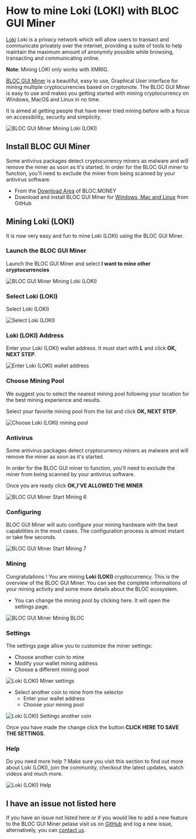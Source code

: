 # **How to mine Loki (LOKI) with BLOC GUI Miner**

[Loki](https://loki.network) Loki is a privacy network which will allow users to transact and communicate privately over the internet, providing a suite of tools to help maintain the maximum amount of anonymity possible while browsing, transacting and communicating online.

**Note**: Mining LOKI only works with XMRIG.

[BLOC GUI Miner](https://github.com/furiousteam/BLOC-GUI-Miner) is a beautiful, easy to use, Graphical User interface for mining multiple cryptocurrencies based on cryptonote. The BLOC GUI Miner is easy to use and makes you getting started with mining cryptocurrency on Windows, MacOS and Linux in no time.

It is aimed at getting people that have never tried mining before with a focus on accessibility, security and simplicity.

![BLOC GUI Miner Mining Loki (LOKI)](images/BLOC-GUI-MINER/BLOC-GUI-Miner-v1.1.2-mining-LOKI.jpg)

## **Install BLOC GUI Miner**

Some antivirus packages detect cryptocurrency miners as malware and will remove the miner as soon as it's started. In order for the BLOC GUI miner to function, you'll need to exclude the miner from being scanned by your antivirus software.

- From the [Download Area](https://bloc.money/download) of BLOC.MONEY
- Download and install BLOC GUI Miner for [Windows, Mac and Linux](https://github.com/furiousteam/GUI-miner/releases/latest) from GitHub


## **Mining Loki (LOKI)**

It is now very easy and fun to mine Loki (LOKI) using the BLOC GUI Miner.

### **Launch the BLOC GUI Miner**

Launch the BLOC GUI Miner and select **I want to mine other cryptocurrencies**

![BLOC GUI Miner Mining Loki (LOKI)](images/BLOC-GUI-MINER/BLOC-GUI-Miner-v0.0.3-miner-setup.png)

### **Select Loki (LOKI)**

Select Loki (LOKI)

![Select Loki (LOKI)](images/BLOC-GUI-MINER/3-MINE-OTHER-CRYPTOCURRENCIES-BLOC-GUI-Miner-v1.1.2.png)

### **Loki (LOKI) Address**

Enter your Loki (LOKI) wallet address. It must start with **L** and click **OK, NEXT STEP**.

![Enter Loki (LOKI) wallet address](images/BLOC-GUI-MINER/loki-address.png)

### **Choose Mining Pool**

We suggest you to select the nearest mining pool following your location for the best mining experience and results.

Select your favorite mining pool from the list and click **OK, NEXT STEP**.

![Choose Loki (LOKI) mining pool](images/BLOC-GUI-MINER/loki-pool.png)

### **Antivirus**

Some antivirus packages detect cryptocurrency miners as malware and will remove the miner as soon as it's started.

In order for the BLOC GUI miner to function, you'll need to exclude the miner from being scanned by your antivirus software.

Once you are ready click **OK,I'VE ALLOWED THE MINER**

![BLOC GUI Miner Start Mining 6](images/BLOC-GUI-MINER/BLOC-GUI-Miner-v0.0.3-antivirus.png)

### **Configuring**

BLOC GUI Miner will auto configure your mining hardware with the best capabilities in the most cases. The configuration process is almost instant or take few seconds.

![BLOC GUI Miner Start Mining 7](images/BLOC-GUI-MINER/BLOC-GUI-Miner-v0.0.3-ready.png)

### **Mining**

Congratulations ! You are mining **Loki (LOKI)** cryptocurrency. This is the overview of the BLOC GUI Miner. You can see the complete informations of your mining activity and some more details about the BLOC ecosystem.

- You can change the mining pool by clicking here. It will open the settings page.

![BLOC GUI Miner Mining BLOC](images/BLOC-GUI-MINER/11-MINING-LOKI.png)

### **Settings** <a name="Loki (LOKI)-settings"></a>

The settings page allow you to customize the miner settings:

- Choose another coin to mine
- Modify your wallet mining address
- Choose a different mining pool

![Loki (LOKI) Miner settings](images/BLOC-GUI-MINER/loki-settings.png)

- Select another coin to mine from the selector
    * Enter your wallet address
    * Choose your mining pool

![Loki (LOKI) Settings another coin](images/BLOC-GUI-MINER/loki-settings2.png)

Once you have made the change click the button **CLICK HERE TO SAVE THE SETTINGS**.

### **Help**

Do you need more help ? Make sure you visit this section to find out more about Loki (LOKI), join the community, checkout the latest updates, watch videos and much more.

![Loki (LOKI) Help](images/BLOC-GUI-MINER/loki-help.png)

## **I have an issue not listed here**

If you have an issue not listed here or if you would like to add a new feature to the BLOC GUI Miner pelase visit us on [GitHub](https://github.com/furiousteam/GUI-miner) and log a new issue, alternatively, you can [contact us](../about/Community.md).